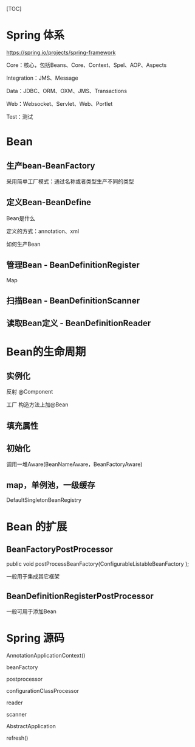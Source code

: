 [TOC]



# Spring 体系

https://spring.io/projects/spring-framework

Core：核心，包括Beans、Core、Context、Spel、AOP、Aspects

Integration：JMS、Message

Data：JDBC、ORM、OXM、JMS、Transactions

Web：Websocket、Servlet、Web、Portlet

Test：测试

# Bean



## 生产bean-BeanFactory

采用简单工厂模式：通过名称或者类型生产不同的类型



## 定义Bean-BeanDefine

Bean是什么

定义的方式：annotation、xml

如何生产Bean



## 管理Bean - BeanDefinitionRegister

Map



## 扫描Bean - BeanDefinitionScanner



## 读取Bean定义  - BeanDefinitionReader



# Bean的生命周期

## 实例化

  反射 @Component

  工厂 构造方法上加@Bean



## 填充属性



## 初始化

调用一堆Aware(BeanNameAware，BeanFactoryAware)



## map，单例池，一级缓存

DefaultSingletonBeanRegistry



# Bean 的扩展

## BeanFactoryPostProcessor

public void postProcessBeanFactory(ConfigurableListableBeanFactory );



一般用于集成其它框架



## BeanDefinitionRegisterPostProcessor

一般可用于添加Bean



# Spring 源码



AnnotationApplicationContext()



beanFactory

postprocessor

configurationClassProcessor



reader

scanner

AbstractApplication

refresh()

